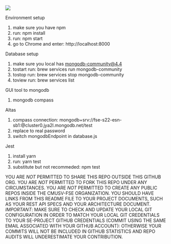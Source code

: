 <img src='https://bettercodehub.com/edge/badge/cmusv-fse/s22-ESN-SB1?branch=main&token=339dfd8b021291cef247279062d25aee92398200'>

Environment setup
1. make sure you have npm
2. run: npm install
3. run: npm start
4. go to Chrome and enter: http://localhost:8000

Database setup
1. make sure you local has mongodb-community@4.4
2. tostart run: brew services run mongodb-community
3. tostop run: brew services stop mongodb-community
4. toview run: brew services list

GUI tool to mongodb
1. mongodb compass

Altas
1. compass connection: mongodb+srv://fse-s22-esn-sb1:<password>@cluster0.jya2l.mongodb.net/test
2. replace <password> to real password
3. switch mongodbEndpoint in database.js

Jest
1. install yarn
2. run: yarn test
3. substitute but not recommeded: npm test

YOU ARE *NOT* PERMITTED TO SHARE THIS REPO OUTSIDE THIS GITHUB ORG. YOU ARE *NOT* PERMITTED TO FORK THIS REPO UNDER ANY CIRCUMSTANCES. YOU ARE *NOT* PERMITTED TO CREATE ANY PUBLIC REPOS INSIDE THE CMUSV-FSE ORGANIZATION.  YOU SHOULD HAVE LINKS FROM THIS README FILE TO YOUR PROJECT DOCUMENTS, SUCH AS YOUR REST API SPECS AND YOUR ARCHITECTURE DOCUMENT. *IMPORTANT*: MAKE SURE TO CHECK AND UPDATE YOUR LOCAL GIT CONFIGURATION IN ORDER TO MATCH YOUR LOCAL GIT CREDENTIALS TO YOUR SE-PROJECT GITHUB CREDENTIALS (COMMIT USING THE SAME EMAIL ASSOCIATED WITH YOUR GITHUB ACCOUNT): OTHERWISE YOUR COMMITS WILL NOT BE INCLUDED IN GITHUB STATISTICS AND REPO AUDITS WILL UNDERESTIMATE YOUR CONTRIBUTION. 
